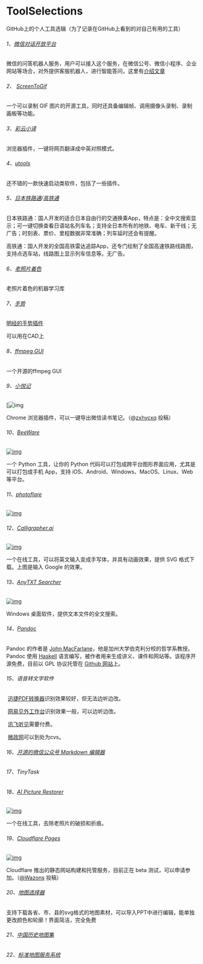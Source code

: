 # ToolSelections

GitHub上的个人工具选辑（为了记录在GitHub上看到的对自己有用的工具）

###### 1、[微信对话开放平台](https://openai.weixin.qq.com/)

微信的问答机器人服务，用户可以接入这个服务，在微信公号、微信小程序、企业网站等场合，对外提供客服机器人，进行智能答问，这里有[介绍文章](https://juemuren4449.com/archives/the-power-of-ai-wechat-openai)

###### 2、 [ScreenToGif]( https://www.screentogif.com/ )

一个可以录制 GIF 图片的开源工具，同时还具备编辑帧、调用摄像头录制、录制画板等功能。 

###### 3、[彩云小译](https://github.com/ruanyf/weekly/issues/910) 

浏览器插件，一键将网页翻译成中英对照模式。

###### 4、[utools](https://www.u.tools/)

还不错的一款快速启动类软件，包括了一些插件。

###### 5、[日本铁路通](https://github.com/ruanyf/weekly/issues/933)/[高铁通](https://github.com/ruanyf/weekly/issues/934)

日本铁路通：国人开发的适合日本自由行的交通换乘App，特点是：全中文搜索显示；可一键切换查看日语站名列车名；支持全日本所有的地铁、电车、新干线；无广告；时刻表、票价、里程数据非常准确；列车延时还会有提醒。

高铁通：国人开发的全国高铁雷达追踪App，还专门绘制了全国高速铁路线路图，支持点选车站，线路图上显示列车信息等。无广告。

###### 6、[老照片着色](https://github.com/jantic/DeOldify)

老照片着色的机器学习库

###### 7、[手势](https://www.strokesplus.com/)

[明经的手势插件](http://bbs.mjtd.com/thread-111628-1-1.html)

可以用在CAD上

###### 8、[ffmpeg GUI](https://github.com/mifi/lossless-cut)

一个开源的ffmpeg GUI

###### 9、[小悦记](https://mp.weixin.qq.com/s/hCZWQEfHrCAxTiO0h8ukJw)

 

[![img](https://camo.githubusercontent.com/5ced59f2af6006897e694d5bc56dd291e7297c28/68747470733a2f2f7777772e77616e67626173652e636f6d2f626c6f67696d672f61737365742f3230323030342f6267323032303034323331312e6a7067)

Chrome 浏览器插件，可以一键导出微信读书笔记。（@[zxhycxq](https://github.com/ruanyf/weekly/issues/1198) 投稿）

###### 10、[BeeWare](https://beeware.org/)

[![img](https://camo.githubusercontent.com/1eb81745b0d029586fbd0867a670fa0cec7d13a4/68747470733a2f2f7777772e77616e67626173652e636f6d2f626c6f67696d672f61737365742f3230323030392f6267323032303039313730312e6a7067)](https://camo.githubusercontent.com/1eb81745b0d029586fbd0867a670fa0cec7d13a4/68747470733a2f2f7777772e77616e67626173652e636f6d2f626c6f67696d672f61737365742f3230323030392f6267323032303039313730312e6a7067)

一个 Python 工具，让你的 Python 代码可以打包成跨平台图形界面应用，尤其是可以打包成手机 App，支持 iOS、Android、Windows、MacOS、Linux、Web 等平台。

###### 11、[photoflare](https://github.com/PhotoFlare/photoflare)

[![img](https://camo.githubusercontent.com/b88acf3b632954ba9f5566a6fe9ae22c51c3d9f9/68747470733a2f2f7777772e77616e67626173652e636f6d2f626c6f67696d672f61737365742f3230323030392f6267323032303039323330342e6a7067)](https://camo.githubusercontent.com/b88acf3b632954ba9f5566a6fe9ae22c51c3d9f9/68747470733a2f2f7777772e77616e67626173652e636f6d2f626c6f67696d672f61737365742f3230323030392f6267323032303039323330342e6a7067)

###### 12、[Calligrapher.ai](https://www.calligrapher.ai/)

[![img](https://camo.githubusercontent.com/395b2b0ddb311d97313cdbfea052b346827a1a2d/68747470733a2f2f7777772e77616e67626173652e636f6d2f626c6f67696d672f61737365742f3230323031302f6267323032303130303930322e6a7067)](https://camo.githubusercontent.com/395b2b0ddb311d97313cdbfea052b346827a1a2d/68747470733a2f2f7777772e77616e67626173652e636f6d2f626c6f67696d672f61737365742f3230323031302f6267323032303130303930322e6a7067)

一个在线工具，可以将英文输入变成手写体，并具有动画效果，提供 SVG 格式下载。上图是输入 Google 的效果。

###### 13、[AnyTXT Searcher](https://anytxt.net/)

[![img](https://camo.githubusercontent.com/dd3a35fb11d38ceca74734fd6b46a117ee387aa0/68747470733a2f2f7777772e77616e67626173652e636f6d2f626c6f67696d672f61737365742f3230323031302f6267323032303130313830382e6a7067)](https://camo.githubusercontent.com/dd3a35fb11d38ceca74734fd6b46a117ee387aa0/68747470733a2f2f7777772e77616e67626173652e636f6d2f626c6f67696d672f61737365742f3230323031302f6267323032303130313830382e6a7067)

Windows 桌面软件，提供文本文件的全文搜索。

###### 14、[Pandoc ](https://github.com/jgm/pandoc)

Pandoc 的作者是 [John MacFarlane](http://johnmacfarlane.net/)，他是加州大学伯克利分校的哲学系教授。Pandoc 使用 [Haskell](http://www.haskell.org/) 语言编写，被作者用来生成讲义、课件和网站等。该程序开源免费，目前以 GPL 协议托管在 [Github 网站](https://github.com/jgm/pandoc)上。

###### 15、语音转文字软件

​	[迅捷PDF转换器](https://link.zhihu.com/?target=https%3A//app.xunjiepdf.com/%3Fzhhxx)识别效果较好，但无法边听边改。

​	[网易见外工作台](https://link.zhihu.com/?target=https%3A//jianwai.youdao.com/)识别效果一般，可以边听边改。

​	[讯飞听见](https://www.iflyrec.com/)需要付费。

​	[微政网](http://yuyin.5xing.com.cn/)可以到处为cvs。

###### 16、[开源的微信公众号 Markdown 编辑器](https://github.com/doocs/md)

###### 17、TinyTask

###### 18、[AI Picture Restorer](https://hotpot.ai/restore-picture)

[![img](https://camo.githubusercontent.com/7549df266cb81cfbac120349fa7b947094856f3a93793a3d21806ed755c557cb/68747470733a2f2f7777772e77616e67626173652e636f6d2f626c6f67696d672f61737365742f3230323031322f6267323032303132313830322e6a7067)](https://camo.githubusercontent.com/7549df266cb81cfbac120349fa7b947094856f3a93793a3d21806ed755c557cb/68747470733a2f2f7777772e77616e67626173652e636f6d2f626c6f67696d672f61737365742f3230323031322f6267323032303132313830322e6a7067)

一个在线工具，去除老照片的破损和折痕。

###### 19、[Cloudflare Pages](https://blog.cloudflare.com/cloudflare-pages/)

[![img](https://camo.githubusercontent.com/e27a6ea4ccc13c9d2ea1dd1f5be5de71711efdde2e0a7ef9daaa5b272b27b312/68747470733a2f2f7777772e77616e67626173652e636f6d2f626c6f67696d672f61737365742f3230323031322f6267323032303132313930312e6a7067)](https://camo.githubusercontent.com/e27a6ea4ccc13c9d2ea1dd1f5be5de71711efdde2e0a7ef9daaa5b272b27b312/68747470733a2f2f7777772e77616e67626173652e636f6d2f626c6f67696d672f61737365742f3230323031322f6267323032303132313930312e6a7067)

Cloudflare 推出的静态网站构建和托管服务，目前正在 beta 测试，可以申请参加。（[@Wazons](https://github.com/ruanyf/weekly/issues/1559) 投稿）

###### 20、[地图选择器](http://datav.aliyun.com/tools/atlas/#&lat=30.332329214580188&lng=106.72278672066881&zoom=3.5)

支持下载各省、市、县的svg格式的地图素材，可以导入PPT中进行编辑，能单独更改颜色和轮廓！界面简洁，完全免费

###### 21、[中国历史地图集](http://www.ccamc.co/chinese_historical_map/index.php)

###### 22、[标准地图服务系统](http://bzdt.ch.mnr.gov.cn/)